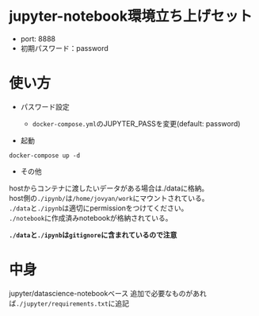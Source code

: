 # jupyter-notebook環境立ち上げセット

- port: 8888
- 初期パスワード：password


# 使い方

- パスワード設定
  - `docker-compose.yml`のJUPYTER_PASSを変更(default: password)

- 起動

```
docker-compose up -d
```

- その他

hostからコンテナに渡したいデータがある場合は./dataに格納。  
host側の`./ipynb/`は`/home/jovyan/work`にマウントされている。  
`./data`と`./ipynb`は適切にpermissionをつけてください。  
`./notebook`に作成済みnotebookが格納されている。


**`./data`と`./ipynb`は`gitignore`に含まれているので注意**

# 中身

jupyter/datascience-notebookベース
追加で必要なものがあれば`./jupyter/requirements.txt`に追記


